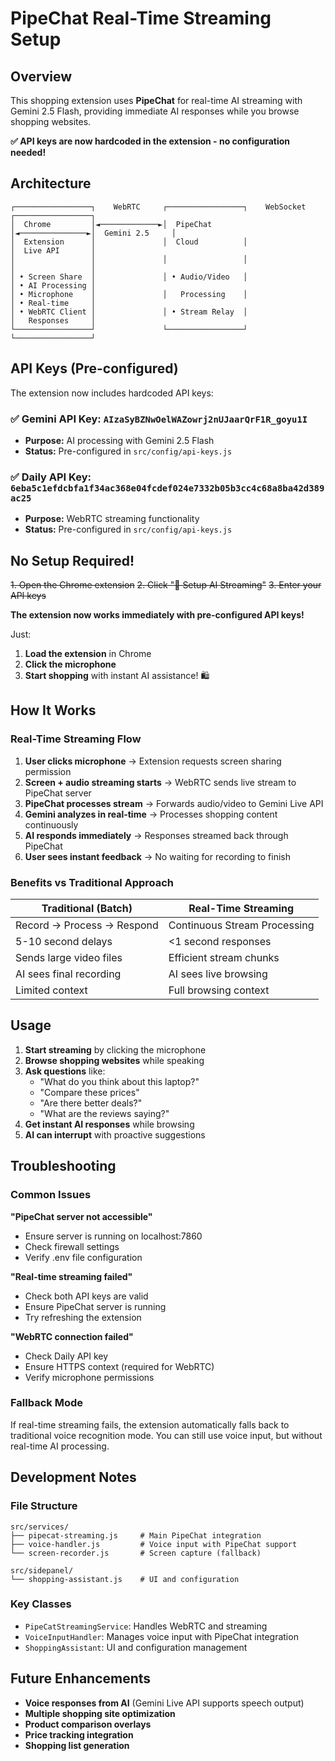 # PipeChat Real-Time Streaming Setup

## Overview

This shopping extension uses **PipeChat** for real-time AI streaming with Gemini 2.5 Flash, providing immediate AI responses while you browse shopping websites.

**✅ API keys are now hardcoded in the extension - no configuration needed!**

## Architecture

```
┌─────────────────┐    WebRTC     ┌─────────────────┐    WebSocket    ┌─────────────────┐
│  Chrome         │◄─────────────►│  PipeChat       │◄───────────────►│  Gemini 2.5     │
│  Extension      │               │  Cloud          │                 │  Live API       │
│                 │               │                 │                 │                 │
│ • Screen Share  │               │ • Audio/Video   │                 │ • AI Processing │
│ • Microphone    │               │   Processing    │                 │ • Real-time     │
│ • WebRTC Client │               │ • Stream Relay  │                 │   Responses     │
└─────────────────┘               └─────────────────┘                 └─────────────────┘
```

## API Keys (Pre-configured)

The extension now includes hardcoded API keys:

### ✅ Gemini API Key: `AIzaSyBZNwOelWAZowrj2nUJaarQrF1R_goyu1I`
- **Purpose:** AI processing with Gemini 2.5 Flash
- **Status:** Pre-configured in `src/config/api-keys.js`

### ✅ Daily API Key: `6eba5c1efdcbfa1f34ac368e04fcdef024e7332b05b3cc4c68a8ba42d389ac25`
- **Purpose:** WebRTC streaming functionality  
- **Status:** Pre-configured in `src/config/api-keys.js`

## No Setup Required!

~~1. Open the Chrome extension~~
~~2. Click "🔧 Setup AI Streaming"~~
~~3. Enter your API keys~~

**The extension now works immediately with pre-configured API keys!**

Just:
1. **Load the extension** in Chrome
2. **Click the microphone** 
3. **Start shopping** with instant AI assistance! 🛍️

## How It Works

### Real-Time Streaming Flow

1. **User clicks microphone** → Extension requests screen sharing permission
2. **Screen + audio streaming starts** → WebRTC sends live stream to PipeChat server
3. **PipeChat processes stream** → Forwards audio/video to Gemini Live API
4. **Gemini analyzes in real-time** → Processes shopping content continuously
5. **AI responds immediately** → Responses streamed back through PipeChat
6. **User sees instant feedback** → No waiting for recording to finish

### Benefits vs Traditional Approach

| Traditional (Batch) | Real-Time Streaming |
|-------------------|-------------------|
| Record → Process → Respond | Continuous Stream Processing |
| 5-10 second delays | <1 second responses |
| Sends large video files | Efficient stream chunks |
| AI sees final recording | AI sees live browsing |
| Limited context | Full browsing context |

## Usage

1. **Start streaming** by clicking the microphone
2. **Browse shopping websites** while speaking
3. **Ask questions** like:
   - "What do you think about this laptop?"
   - "Compare these prices"
   - "Are there better deals?"
   - "What are the reviews saying?"
4. **Get instant AI responses** while browsing
5. **AI can interrupt** with proactive suggestions

## Troubleshooting

### Common Issues

**"PipeChat server not accessible"**
- Ensure server is running on localhost:7860
- Check firewall settings
- Verify .env file configuration

**"Real-time streaming failed"**
- Check both API keys are valid
- Ensure PipeChat server is running
- Try refreshing the extension

**"WebRTC connection failed"**
- Check Daily API key
- Ensure HTTPS context (required for WebRTC)
- Verify microphone permissions

### Fallback Mode

If real-time streaming fails, the extension automatically falls back to traditional voice recognition mode. You can still use voice input, but without real-time AI processing.

## Development Notes

### File Structure
```
src/services/
├── pipecat-streaming.js     # Main PipeChat integration
├── voice-handler.js         # Voice input with PipeChat support
└── screen-recorder.js       # Screen capture (fallback)

src/sidepanel/
└── shopping-assistant.js    # UI and configuration
```

### Key Classes
- `PipeCatStreamingService`: Handles WebRTC and streaming
- `VoiceInputHandler`: Manages voice input with PipeChat integration
- `ShoppingAssistant`: UI and configuration management

## Future Enhancements

- **Voice responses from AI** (Gemini Live API supports speech output)
- **Multiple shopping site optimization**
- **Product comparison overlays**
- **Price tracking integration**
- **Shopping list generation**